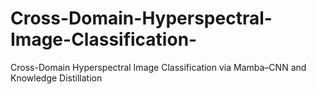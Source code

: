 # Cross-Domain-Hyperspectral-Image-Classification-
Cross-Domain Hyperspectral Image Classification via Mamba–CNN and Knowledge Distillation
